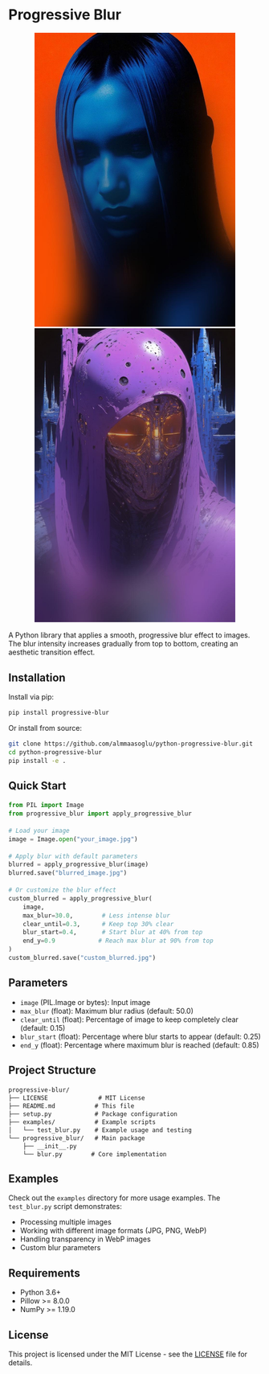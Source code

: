 # Progressive Blur

<div align="center">
  <img src="example_01.jpeg" alt="Example 1" width="400"/>
  <img src="example_02.jpeg" alt="Example 2" width="400"/>
</div>

A Python library that applies a smooth, progressive blur effect to images. The blur intensity increases gradually from top to bottom, creating an aesthetic transition effect.

## Installation

Install via pip:
```bash
pip install progressive-blur
```

Or install from source:
```bash
git clone https://github.com/almmaasoglu/python-progressive-blur.git
cd python-progressive-blur
pip install -e .
```

## Quick Start

```python
from PIL import Image
from progressive_blur import apply_progressive_blur

# Load your image
image = Image.open("your_image.jpg")

# Apply blur with default parameters
blurred = apply_progressive_blur(image)
blurred.save("blurred_image.jpg")

# Or customize the blur effect
custom_blurred = apply_progressive_blur(
    image,
    max_blur=30.0,        # Less intense blur
    clear_until=0.3,      # Keep top 30% clear
    blur_start=0.4,       # Start blur at 40% from top
    end_y=0.9            # Reach max blur at 90% from top
)
custom_blurred.save("custom_blurred.jpg")
```

## Parameters

- `image` (PIL.Image or bytes): Input image
- `max_blur` (float): Maximum blur radius (default: 50.0)
- `clear_until` (float): Percentage of image to keep completely clear (default: 0.15)
- `blur_start` (float): Percentage where blur starts to appear (default: 0.25)
- `end_y` (float): Percentage where maximum blur is reached (default: 0.85)

## Project Structure

```
progressive-blur/
├── LICENSE              # MIT License
├── README.md           # This file
├── setup.py            # Package configuration
├── examples/           # Example scripts
│   └── test_blur.py    # Example usage and testing
└── progressive_blur/   # Main package
    ├── __init__.py
    └── blur.py        # Core implementation
```

## Examples

Check out the `examples` directory for more usage examples. The `test_blur.py` script demonstrates:
- Processing multiple images
- Working with different image formats (JPG, PNG, WebP)
- Handling transparency in WebP images
- Custom blur parameters

## Requirements

- Python 3.6+
- Pillow >= 8.0.0
- NumPy >= 1.19.0

## License

This project is licensed under the MIT License - see the [LICENSE](LICENSE) file for details.